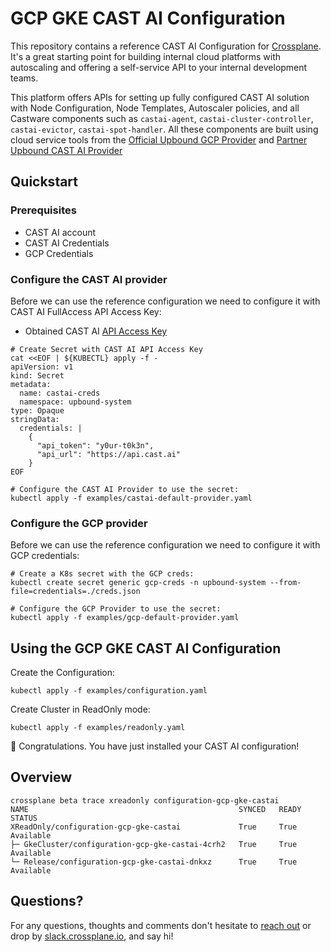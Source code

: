 # GCP GKE CAST AI Configuration

This repository contains a reference CAST AI Configuration for
[Crossplane](https://crossplane.io). It's a great starting point for
building internal cloud platforms with autoscaling and offering a
self-service API to your internal development teams.

This platform offers APIs for setting up fully configured CAST AI
solution with Node Configuration, Node Templates, Autoscaler policies,
and all Castware components such as `castai-agent`,
`castai-cluster-controller`, `castai-evictor`, `castai-spot-handler`.
All these components are built using cloud service tools from the
[Official Upbound GCP Provider](https://marketplace.upbound.io/providers/upbound/provider-family-gcp/) and
[Partner Upbound CAST AI Provider](https://marketplace.upbound.io/providers/crossplane-contrib/crossplane-provider-castai)

## Quickstart

### Prerequisites

- CAST AI account
- CAST AI Credentials
- GCP Credentials

### Configure the CAST AI provider

Before we can use the reference configuration we need to configure it with CAST AI FullAccess API Access Key:
- Obtained CAST AI [API Access Key](https://docs.cast.ai/docs/authentication#obtaining-api-access-key)

```console
# Create Secret with CAST AI API Access Key
cat <<EOF | ${KUBECTL} apply -f -
apiVersion: v1
kind: Secret
metadata:
  name: castai-creds
  namespace: upbound-system
type: Opaque
stringData:
  credentials: |
    {
      "api_token": "y0ur-t0k3n",
      "api_url": "https://api.cast.ai"
    }
EOF

# Configure the CAST AI Provider to use the secret:
kubectl apply -f examples/castai-default-provider.yaml
```

### Configure the GCP provider

Before we can use the reference configuration we need to configure it with GCP
credentials:

```console
# Create a K8s secret with the GCP creds:
kubectl create secret generic gcp-creds -n upbound-system --from-file=credentials=./creds.json

# Configure the GCP Provider to use the secret:
kubectl apply -f examples/gcp-default-provider.yaml
```


## Using the GCP GKE CAST AI Configuration

Create the Configuration:
```console
kubectl apply -f examples/configuration.yaml
```

Create Cluster in ReadOnly mode:
```console
kubectl apply -f examples/readonly.yaml
```

🎉 Congratulations. You have just installed your CAST AI configuration!

## Overview

```
crossplane beta trace xreadonly configuration-gcp-gke-castai
NAME                                               SYNCED   READY   STATUS
XReadOnly/configuration-gcp-gke-castai             True     True    Available
├─ GkeCluster/configuration-gcp-gke-castai-4crh2   True     True    Available
└─ Release/configuration-gcp-gke-castai-dnkxz      True     True    Available

```

## Questions?

For any questions, thoughts and comments don't hesitate to [reach
out](https://www.upbound.io/contact) or drop by
[slack.crossplane.io](https://slack.crossplane.io), and say hi!
